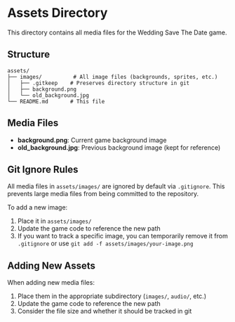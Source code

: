 # Assets Directory

This directory contains all media files for the Wedding Save The Date game.

## Structure

```
assets/
├── images/          # All image files (backgrounds, sprites, etc.)
│   ├── .gitkeep    # Preserves directory structure in git
│   ├── background.png
│   └── old_background.jpg
└── README.md       # This file
```

## Media Files

- **background.png**: Current game background image
- **old_background.jpg**: Previous background image (kept for reference)

## Git Ignore Rules

All media files in `assets/images/` are ignored by default via `.gitignore`. This prevents large media files from being committed to the repository.

To add a new image:
1. Place it in `assets/images/`
2. Update the game code to reference the new path
3. If you want to track a specific image, you can temporarily remove it from `.gitignore` or use `git add -f assets/images/your-image.png`

## Adding New Assets

When adding new media files:
1. Place them in the appropriate subdirectory (`images/`, `audio/`, etc.)
2. Update the game code to reference the new path
3. Consider the file size and whether it should be tracked in git 